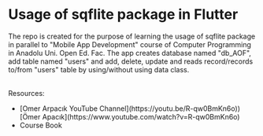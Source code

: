 # Usage of sqflite package in Flutter
<p>The repo is created for the purpose of learning the usage of sqflite package in parallel to "Mobile App Development" course of Computer Programming in Anadolu Uni. Open Ed. Fac. 
The app creates database named "db_AOF", add table named "users" and add, delete, update and reads record/records to/from "users" table by using/without using data class. </p> <br> Resources:<br>
<ul>
   <li>[Omer Arpacık YouTube Channel](https://youtu.be/R-qw0BmKn6o))</li>
   [Ömer Apacık](https://www.youtube.com/watch?v=R-qw0BmKn6o)
   <li>Course Book</li>
</ul>
 
   
